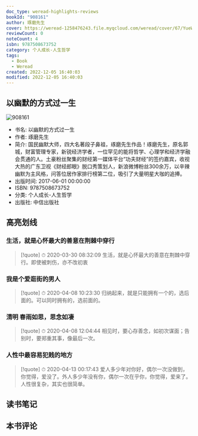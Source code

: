 ```yaml
---
doc_type: weread-highlights-reviews
bookId: "908161"
author: 琢磨先生
cover: https://weread-1258476243.file.myqcloud.com/weread/cover/67/YueWen_908161/t7_YueWen_908161.jpg
reviewCount: 0
noteCount: 4
isbn: 9787508673752
category: 个人成长-人生哲学
tags:
  - Book
  - Weread
created: 2022-12-05 16:40:03
modified: 2022-12-05 16:40:03
---
```


## 以幽默的方式过一生

![908161](https://weread-1258476243.file.myqcloud.com/weread/cover/67/YueWen_908161/t7_YueWen_908161.jpg)
- 书名: 以幽默的方式过一生
- 作者: 琢磨先生
- 简介: 国民幽默大师，四大名著段子鼻祖，琢磨先生作品！琢磨先生，原名郭城，财富管理专家，新锐经济学者，一位罕见的能将哲学、心理学和经济学融会贯通的人。土豪粉丝聚集的财经第一媒体平台“功夫财经”的签约嘉宾，收视大热的广东卫视《财经郎眼》脱口秀策划人，新浪微博粉丝300余万，以辛辣幽默为主风格，问答位居作家排行榜第二位，吸引了大量明星大咖的追捧。
- 出版时间: 2017-06-01 00:00:00
- ISBN: 9787508673752
- 分类: 个人成长-人生哲学
- 出版社: 中信出版社

## 高亮划线

### 生活，就是心怀最大的善意在荆棘中穿行


> [!quote] ⏱ 2020-03-30 08:32:09
> 生活，就是心怀最大的善意在荆棘中穿行。即使被刺伤，亦不改初衷
 


### 我是个爱逛街的男人


> [!quote] ⏱ 2020-04-08 10:23:30
> 归纳起来，就是只能拥有一个的，选后面的。可以同时拥有的，选前面的。
 


### 清明 春雨如思，思念如凄


> [!quote] ⏱ 2020-04-08 12:04:44
> 相见时，要心存善念，如初次谋面；告别时，要郑重其事，像最后一次。
 


### 人性中最容易犯贱的地方


> [!quote] ⏱ 2020-04-13 00:17:43
> 爱人多少年对你好，偶尔一次没做到，你觉得，爱没了。外人多少年没有你，偶尔一次在乎你，你觉得，爱来了。人性很复杂，其实也很简单。
 



## 读书笔记


## 本书评论

